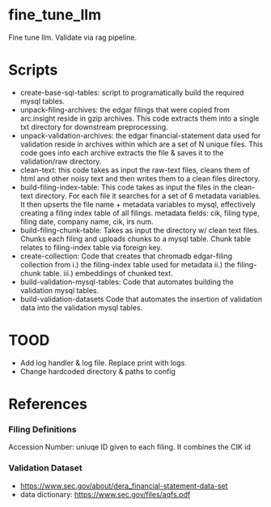# fine_tune_llm
Fine tune llm.  Validate via rag pipeline. 

# Scripts
- create-base-sql-tables:
    script to programatically build the required mysql tables.
- unpack-filing-archives:
    the edgar filings that were copied from arc.insight
    reside in gzip archives.  This code extracts them into a single txt
    directory for downstream preprocessing.
- unpack-validation-archives:
    the edgar financial-statement data used for validation reside in archives
    within which are a set of N unique files.  This code goes into each archive
    extracts the file & saves it to the validation/raw directory.
- clean-text: this code takes as input the raw-text files, cleans them of
    html and other noisy text and then writes them to a clean files directory.
- build-filing-index-table:
    This code takes as input the files in the clean-text directory.
    For each file it searches for a set of 6 metadata variables.
    It then upserts the file name + metadata variables to mysql, effectively
    creating a filing index table of all filings.
    metadata fields: cik, filing type, filing date, company name, cik, irs num.
- build-filing-chunk-table:
    Takes as input the directory w/ clean text files.
    Chunks each filing and uploads chunks to a mysql table.
    Chunk table relates to filing-index table via foreign key.
- create-collection:
    Code that creates that chromadb edgar-filing collection from
    i.) the filing-index table used for metadata
    ii.) the filing-chunk table.
    iii.) embeddings of chunked text.
- build-validation-mysql-tables:
    Code that automates building the validation mysql tables.
- build-validation-datasets
    Code that automates the insertion of validation data into the validation
    mysql tables. 


# TOOD
- Add log handler & log file.  Replace print with logs.
- Change hardcoded directory & paths to config


# References

### Filing Definitions
Accession Number: uniuqe ID given to each filing.
    It combines the CIK id

### Validation Dataset
- https://www.sec.gov/about/dera_financial-statement-data-set
- data dictionary: https://www.sec.gov/files/aqfs.pdf

